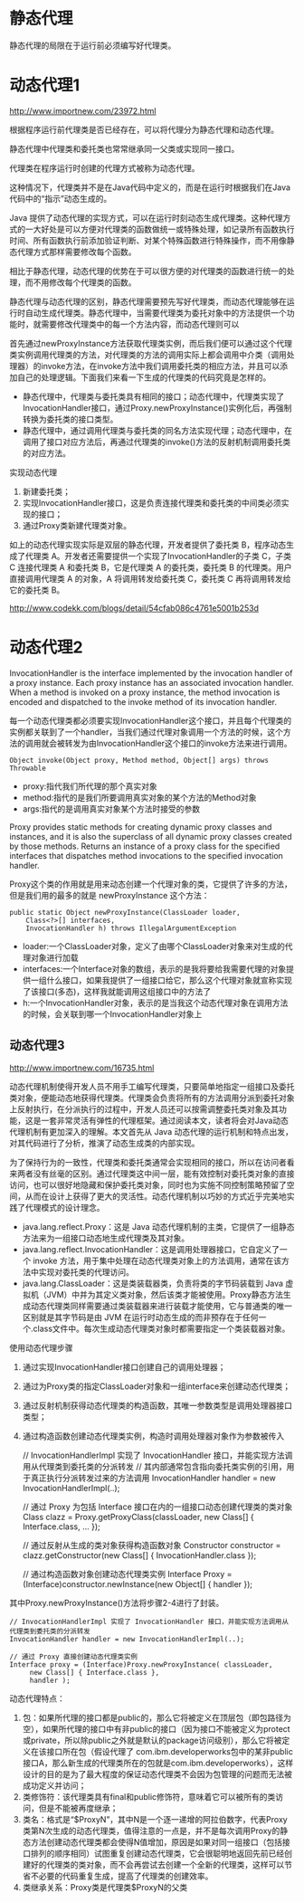 # 静态代理

静态代理的局限在于运行前必须编写好代理类。

# 动态代理1

http://www.importnew.com/23972.html

根据程序运行前代理类是否已经存在，可以将代理分为静态代理和动态代理。

静态代理中代理类和委托类也常常继承同一父类或实现同一接口。

代理类在程序运行时创建的代理方式被称为动态代理。

这种情况下，代理类并不是在Java代码中定义的，而是在运行时根据我们在Java代码中的“指示”动态生成的。

Java 提供了动态代理的实现方式，可以在运行时刻动态生成代理类。这种代理方式的一大好处是可以方便对代理类的函数做统一或特殊处理，如记录所有函数执行时间、所有函数执行前添加验证判断、对某个特殊函数进行特殊操作，而不用像静态代理方式那样需要修改每个函数。

相比于静态代理，动态代理的优势在于可以很方便的对代理类的函数进行统一的处理，而不用修改每个代理类的函数。

静态代理与动态代理的区别，静态代理需要预先写好代理类，而动态代理能够在运行时自动生成代理类。静态代理中，当需要代理类为委托对象中的方法提供一个功能时，就需要修改代理类中的每一个方法内容，而动态代理则可以

首先通过newProxyInstance方法获取代理类实例，而后我们便可以通过这个代理类实例调用代理类的方法，对代理类的方法的调用实际上都会调用中介类（调用处理器）的invoke方法，在invoke方法中我们调用委托类的相应方法，并且可以添加自己的处理逻辑。下面我们来看一下生成的代理类的代码究竟是怎样的。

- 静态代理中，代理类与委托类具有相同的接口；动态代理中，代理类实现了InvocationHandler接口，通过Proxy.newProxyInstance()实例化后，再强制转换为委托类的接口类型。
- 静态代理中，通过调用代理类与委托类的同名方法实现代理；动态代理中，在调用了接口对应方法后，再通过代理类的invoke()方法的反射机制调用委托类的对应方法。

实现动态代理
1. 新建委托类；
2. 实现InvocationHandler接口，这是负责连接代理类和委托类的中间类必须实现的接口；
3. 通过Proxy类新建代理类对象。

如上的动态代理实现实际是双层的静态代理，开发者提供了委托类 B，程序动态生成了代理类 A。开发者还需要提供一个实现了InvocationHandler的子类 C，子类 C 连接代理类 A 和委托类 B，它是代理类 A 的委托类，委托类 B 的代理类。用户直接调用代理类 A 的对象，A 将调用转发给委托类 C，委托类 C 再将调用转发给它的委托类 B。

http://www.codekk.com/blogs/detail/54cfab086c4761e5001b253d

# 动态代理2

InvocationHandler is the interface implemented by the invocation handler of a proxy instance. Each proxy instance has an associated invocation handler. When a method is invoked on a proxy instance, the method invocation is encoded and dispatched to the invoke method of its invocation handler.

每一个动态代理类都必须要实现InvocationHandler这个接口，并且每个代理类的实例都关联到了一个handler，当我们通过代理对象调用一个方法的时候，这个方法的调用就会被转发为由InvocationHandler这个接口的invoke方法来进行调用。

	Object invoke(Object proxy, Method method, Object[] args) throws Throwable
 
- proxy:指代我们所代理的那个真实对象
- method:指代的是我们所要调用真实对象的某个方法的Method对象
- args:指代的是调用真实对象某个方法时接受的参数

Proxy provides static methods for creating dynamic proxy classes and instances, and it is also the superclass of all dynamic proxy classes created by those methods. Returns an instance of a proxy class for the specified interfaces that dispatches method invocations to the specified invocation handler.

Proxy这个类的作用就是用来动态创建一个代理对象的类，它提供了许多的方法，但是我们用的最多的就是 newProxyInstance 这个方法：

	public static Object newProxyInstance(ClassLoader loader, 
		Class<?>[] interfaces,  
		InvocationHandler h) throws IllegalArgumentException

- loader:一个ClassLoader对象，定义了由哪个ClassLoader对象来对生成的代理对象进行加载
- interfaces:一个Interface对象的数组，表示的是我将要给我需要代理的对象提供一组什么接口，如果我提供了一组接口给它，那么这个代理对象就宣称实现了该接口(多态)，这样我就能调用这组接口中的方法了
- h:一个InvocationHandler对象，表示的是当我这个动态代理对象在调用方法的时候，会关联到哪一个InvocationHandler对象上

## 动态代理3

http://www.importnew.com/16735.html

动态代理机制使得开发人员不用手工编写代理类，只要简单地指定一组接口及委托类对象，便能动态地获得代理类。代理类会负责将所有的方法调用分派到委托对象上反射执行，在分派执行的过程中，开发人员还可以按需调整委托类对象及其功能，这是一套非常灵活有弹性的代理框架。通过阅读本文，读者将会对Java动态代理机制有更加深入的理解。本文首先从 Java 动态代理的运行机制和特点出发，对其代码进行了分析，推演了动态生成类的内部实现。

为了保持行为的一致性，代理类和委托类通常会实现相同的接口，所以在访问者看来两者没有丝毫的区别。通过代理类这中间一层，能有效控制对委托类对象的直接访问，也可以很好地隐藏和保护委托类对象，同时也为实施不同控制策略预留了空间，从而在设计上获得了更大的灵活性。动态代理机制以巧妙的方式近乎完美地实践了代理模式的设计理念。

- java.lang.reflect.Proxy：这是 Java 动态代理机制的主类，它提供了一组静态方法来为一组接口动态地生成代理类及其对象。
- java.lang.reflect.InvocationHandler：这是调用处理器接口，它自定义了一个 invoke 方法，用于集中处理在动态代理类对象上的方法调用，通常在该方法中实现对委托类的代理访问。
- java.lang.ClassLoader：这是类装载器类，负责将类的字节码装载到 Java 虚拟机（JVM）中并为其定义类对象，然后该类才能被使用。Proxy静态方法生成动态代理类同样需要通过类装载器来进行装载才能使用，它与普通类的唯一区别就是其字节码是由 JVM 在运行时动态生成的而非预存在于任何一个.class文件中。每次生成动态代理类对象时都需要指定一个类装载器对象。

使用动态代理步骤
1. 通过实现InvocationHandler接口创建自己的调用处理器；
2. 通过为Proxy类的指定ClassLoader对象和一组interface来创建动态代理类；
3. 通过反射机制获得动态代理类的构造函数，其唯一参数类型是调用处理器接口类型；
4. 通过构造函数创建动态代理类实例，构造时调用处理器对象作为参数被传入

	// InvocationHandlerImpl 实现了 InvocationHandler 接口，并能实现方法调用从代理类到委托类的分派转发
	// 其内部通常包含指向委托类实例的引用，用于真正执行分派转发过来的方法调用
	InvocationHandler handler = new InvocationHandlerImpl(..); 
	 
	// 通过 Proxy 为包括 Interface 接口在内的一组接口动态创建代理类的类对象
	Class clazz = Proxy.getProxyClass(classLoader, new Class[] { Interface.class, ... }); 
	 
	// 通过反射从生成的类对象获得构造函数对象
	Constructor constructor = clazz.getConstructor(new Class[] { InvocationHandler.class }); 
	 
	// 通过构造函数对象创建动态代理类实例
	Interface Proxy = (Interface)constructor.newInstance(new Object[] { handler });

其中Proxy.newProxyInstance()方法将步骤2-4进行了封装。

	// InvocationHandlerImpl 实现了 InvocationHandler 接口，并能实现方法调用从代理类到委托类的分派转发
	InvocationHandler handler = new InvocationHandlerImpl(..); 
	 
	// 通过 Proxy 直接创建动态代理类实例
	Interface proxy = (Interface)Proxy.newProxyInstance( classLoader, 
	     new Class[] { Interface.class }, 
	     handler );

动态代理特点：

1. 包：如果所代理的接口都是public的，那么它将被定义在顶层包（即包路径为空），如果所代理的接口中有非public的接口（因为接口不能被定义为protect或private，所以除public之外就是默认的package访问级别），那么它将被定义在该接口所在包（假设代理了 com.ibm.developerworks包中的某非public接口A，那么新生成的代理类所在的包就是com.ibm.developerworks），这样设计的目的是为了最大程度的保证动态代理类不会因为包管理的问题而无法被成功定义并访问；
2. 类修饰符：该代理类具有final和public修饰符，意味着它可以被所有的类访问，但是不能被再度继承；
3. 类名：格式是“$ProxyN”，其中N是一个逐一递增的阿拉伯数字，代表Proxy类第N次生成的动态代理类，值得注意的一点是，并不是每次调用Proxy的静态方法创建动态代理类都会使得N值增加，原因是如果对同一组接口（包括接口排列的顺序相同）试图重复创建动态代理类，它会很聪明地返回先前已经创建好的代理类的类对象，而不会再尝试去创建一个全新的代理类，这样可以节省不必要的代码重复生成，提高了代理类的创建效率。
4. 类继承关系：Proxy类是代理类$ProxyN的父类